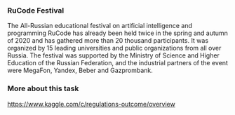 ### RuCode Festival

The All-Russian educational festival on artificial intelligence and programming RuCode has already been held twice in the spring and autumn of 2020 and has gathered more than 20 thousand participants. It was organized by 15 leading universities and public organizations from all over Russia. The festival was supported by the Ministry of Science and Higher Education of the Russian Federation, and the industrial partners of the event were MegaFon, Yandex, Beber and Gazprombank.

### More about this task

https://www.kaggle.com/c/regulations-outcome/overview
